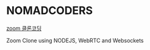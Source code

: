 # NOMADCODERS
[zoom 클론코딩](https://nomadcoders.co/noom)

Zoom Clone using NODEJS, WebRTC and Websockets